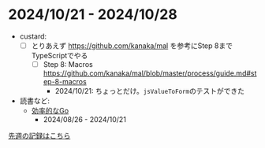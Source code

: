 # 2024/10/21 - 2024/10/28

- custard:
    - [ ] とりあえず <https://github.com/kanaka/mal> を参考にStep 8までTypeScriptでやる
        - [ ] Step 8: Macros <https://github.com/kanaka/mal/blob/master/process/guide.md#step-8-macros>
            - 2024/10/21: ちょっとだけ。`jsValueToForm`のテストができた
- 読書など:
    - [効率的なGo](https://www.oreilly.co.jp//books/9784814400539/)
        - 2024/08/26 - 2024/10/21

[先週の記録はこちら](https://github.com/igrep/daily-commits/blob/4ba502d496fa01db1cbf4d50b5a178616c9a40db/yesterday.md)
